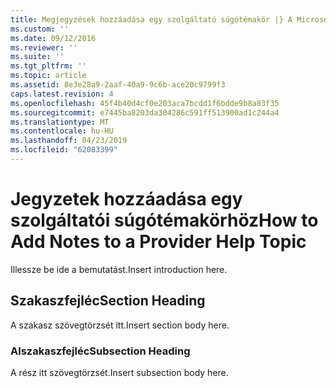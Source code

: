 ```yaml
---
title: Megjegyzések hozzáadása egy szolgáltató súgótémakör |} A Microsoft Docs
ms.custom: ''
ms.date: 09/12/2016
ms.reviewer: ''
ms.suite: ''
ms.tgt_pltfrm: ''
ms.topic: article
ms.assetid: 8e3e28a9-2aaf-40a9-9c6b-ace20c9799f3
caps.latest.revision: 4
ms.openlocfilehash: 45f4b40d4cf0e203aca7bcdd1f6bdde9b8a83f35
ms.sourcegitcommit: e7445ba8203da304286c591ff513900ad1c244a4
ms.translationtype: MT
ms.contentlocale: hu-HU
ms.lasthandoff: 04/23/2019
ms.locfileid: "62083399"
---
```

# <a name="how-to-add-notes-to-a-provider-help-topic"></a><span data-ttu-id="85b76-102">Jegyzetek hozzáadása egy szolgáltatói súgótémakörhöz</span><span class="sxs-lookup"><span data-stu-id="85b76-102">How to Add Notes to a Provider Help Topic</span></span>

<span data-ttu-id="85b76-103">Illessze be ide a bemutatást.</span><span class="sxs-lookup"><span data-stu-id="85b76-103">Insert introduction here.</span></span>

## <a name="section-heading"></a><span data-ttu-id="85b76-104">Szakaszfejléc</span><span class="sxs-lookup"><span data-stu-id="85b76-104">Section Heading</span></span>

<span data-ttu-id="85b76-105">A szakasz szövegtörzsét itt.</span><span class="sxs-lookup"><span data-stu-id="85b76-105">Insert section body here.</span></span>

### <a name="subsection-heading"></a><span data-ttu-id="85b76-106">Alszakaszfejléc</span><span class="sxs-lookup"><span data-stu-id="85b76-106">Subsection Heading</span></span>

<span data-ttu-id="85b76-107">A rész itt szövegtörzsét.</span><span class="sxs-lookup"><span data-stu-id="85b76-107">Insert subsection body here.</span></span>
